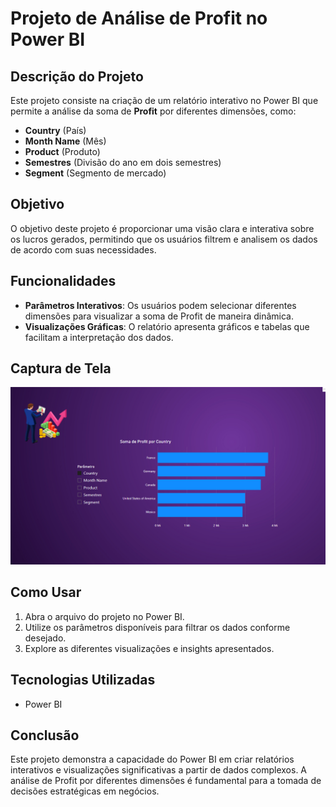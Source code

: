 
# Projeto de Análise de Profit no Power BI

## Descrição do Projeto

Este projeto consiste na criação de um relatório interativo no Power BI que permite a análise da soma de **Profit** por diferentes dimensões, como:

- **Country** (País)
- **Month Name** (Mês)
- **Product** (Produto)
- **Semestres** (Divisão do ano em dois semestres)
- **Segment** (Segmento de mercado)

## Objetivo

O objetivo deste projeto é proporcionar uma visão clara e interativa sobre os lucros gerados, permitindo que os usuários filtrem e analisem os dados de acordo com suas necessidades.

## Funcionalidades

- **Parâmetros Interativos**: Os usuários podem selecionar diferentes dimensões para visualizar a soma de Profit de maneira dinâmica.
- **Visualizações Gráficas**: O relatório apresenta gráficos e tabelas que facilitam a interpretação dos dados.

## Captura de Tela

![Captura de Tela do Projeto](https://github.com/PatQuei/Projetos-Data-Analytics/blob/main/Projeto%206/Captura%20de%20tela%202024-09-24%20221026.png)

## Como Usar

1. Abra o arquivo do projeto no Power BI.
2. Utilize os parâmetros disponíveis para filtrar os dados conforme desejado.
3. Explore as diferentes visualizações e insights apresentados.

## Tecnologias Utilizadas

- Power BI

## Conclusão

Este projeto demonstra a capacidade do Power BI em criar relatórios interativos e visualizações significativas a partir de dados complexos. A análise de Profit por diferentes dimensões é fundamental para a tomada de decisões estratégicas em negócios.

